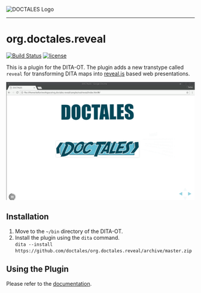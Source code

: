 ![DOCTALES Logo](https://doctales.github.io/images/doctales-logo-without-subtitle.svg)

- - - -

org.doctales.reveal
===========================

[![Build Status](https://travis-ci.org/doctales/org.doctales.reveal.svg?branch=master)](https://travis-ci.org/doctales/org.doctales.reveal)
[![license](https://img.shields.io/badge/license-Apache%202.0-blue.svg)](http://www.apache.org/licenses/LICENSE-2.0)

This is a plugin for the DITA-OT. The plugin adds a new transtype called `reveal` for transforming DITA maps into [reveal.js](https://revealjs.com/#/) based web presentations.

![Sample Presentation](https://raw.githubusercontent.com/doctales/doctales.github.io/master/media/animations/reveal-sample-presentation.gif)


## Installation

1. Move to the `~/bin` directory of the DITA-OT.
2. Install the plugin using the `dita` command.  
   `dita --install https://github.com/doctales/org.doctales.reveal/archive/master.zip`


## Using the Plugin

Please refer to the [documentation](https://doctales.atlassian.net/wiki/display/reveal/org.doctales.reveal).



